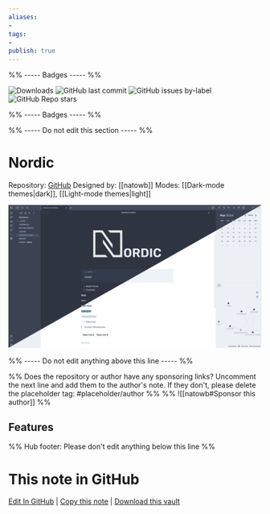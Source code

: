 ```yaml
---
aliases:
- 
tags: 
- 
publish: true
---
```


%% ----- Badges ----- %%

![Downloads](https://img.shields.io/badge/downloads-1465-573E7A?style=for-the-badge&logo=)
![GitHub last commit](https://img.shields.io/github/last-commit/natowb/obsidian-nordic?color=573E7A&label=last%20update&logo=github&style=for-the-badge)
![GitHub issues by-label](https://img.shields.io/github/issues/natowb/obsidian-nordic/help%20wanted?color=573E7A&logo=github&style=for-the-badge) 
![GitHub Repo stars](https://img.shields.io/github/stars/natowb/obsidian-nordic?color=573E7A&logo=github&style=for-the-badge)

%% ----- Badges ----- %%

%% ----- Do not edit this section ----- %%

# Nordic

Repository: [GitHub](https://github.com/natowb/obsidian-nordic)
Designed by: [[natowb]]
Modes: [[Dark-mode themes|dark]], [[Light-mode themes|light]]



![screenshot](https://github.com/natowb/obsidian-nordic/raw/HEAD/obsidian-nordic.png)

%% ----- Do not edit anything above this line ----- %% 

%% Does the repository or author have any sponsoring links? Uncomment the next line and add them to the author's note. If they don't, please delete the placeholder tag: #placeholder/author %%
%% ![[natowb#Sponsor this author]] %%


## Features



%% Hub footer: Please don't edit anything below this line %%

# This note in GitHub

<span class="git-footer">[Edit In GitHub](https://github.dev/obsidian-community/obsidian-hub/blob/main/02%20-%20Community%20Expansions/02.05%20All%20Community%20Expansions/Themes/Nordic.md "git-hub-edit-note") | [Copy this note](https://raw.githubusercontent.com/obsidian-community/obsidian-hub/main/02%20-%20Community%20Expansions/02.05%20All%20Community%20Expansions/Themes/Nordic.md "git-hub-copy-note") | [Download this vault](https://github.com/obsidian-community/obsidian-hub/archive/refs/heads/main.zip "git-hub-download-vault") </span>
